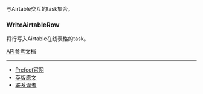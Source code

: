 与Airtable交互的task集合。

### WriteAirtableRow

将行写入Airtable在线表格的task。

[API参考文档](https://docs.prefect.io/api/latest/tasks/airtable.html#prefect-tasks-airtable-airtable-writeairtablerow)

***

- [Prefect官网](https://www.prefect.io/)
- [英版原文](https://docs.prefect.io/core/task_library/airtable.html)
- [联系译者](https://github.com/listen-lavender)
